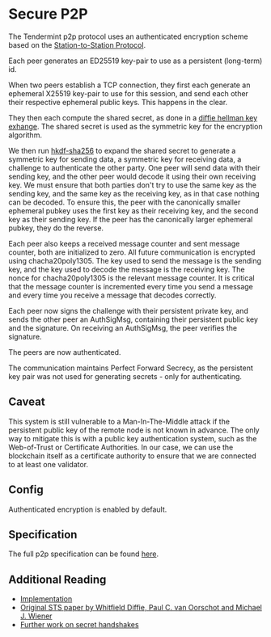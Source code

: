 # Secure P2P

The Tendermint p2p protocol uses an authenticated encryption scheme
based on the [Station-to-Station
Protocol](https://en.wikipedia.org/wiki/Station-to-Station_protocol).

Each peer generates an ED25519 key-pair to use as a persistent
(long-term) id.

When two peers establish a TCP connection, they first each generate an
ephemeral X25519 key-pair to use for this session, and send each other
their respective ephemeral public keys. This happens in the clear.

They then each compute the shared secret, as done in a [diffie hellman
key exhange](https://en.wikipedia.org/wiki/Diffie%E2%80%93Hellman_key_exchange).
The shared secret is used as the symmetric key for the encryption algorithm.

We then run [hkdf-sha256](https://en.wikipedia.org/wiki/HKDF) to expand the
shared secret to generate a symmetric key for sending data,
a symmetric key for receiving data,
a challenge to authenticate the other party.
One peer will send data with their sending key, and the other peer
would decode it using their own receiving key.
We must ensure that both parties don't try to use the same key as the sending
key, and the same key as the receiving key, as in that case nothing can be
decoded.
To ensure this, the peer with the canonically smaller ephemeral pubkey
uses the first key as their receiving key, and the second key as their sending key.
If the peer has the canonically larger ephemeral pubkey, they do the reverse.

Each peer also keeps a received message counter and sent message counter, both
are initialized to zero.
All future communication is encrypted using chacha20poly1305.
The key used to send the message is the sending key, and the key used to decode
the message is the receiving key.
The nonce for chacha20poly1305 is the relevant message counter.
It is critical that the message counter is incremented every time you send a
message and every time you receive a message that decodes correctly.

Each peer now signs the challenge with their persistent private key, and
sends the other peer an AuthSigMsg, containing their persistent public
key and the signature. On receiving an AuthSigMsg, the peer verifies the
signature.

The peers are now authenticated.

The communication maintains Perfect Forward Secrecy, as
the persistent key pair was not used for generating secrets - only for
authenticating.

## Caveat

This system is still vulnerable to a Man-In-The-Middle attack if the
persistent public key of the remote node is not known in advance. The
only way to mitigate this is with a public key authentication system,
such as the Web-of-Trust or Certificate Authorities. In our case, we can
use the blockchain itself as a certificate authority to ensure that we
are connected to at least one validator.

## Config

Authenticated encryption is enabled by default.

## Specification

The full p2p specification can be found [here](https://github.com/zlyzol/tendermint-0.32.3/tree/master/docs/spec/p2p).

## Additional Reading

- [Implementation](https://github.com/zlyzol/tendermint-0.32.3/blob/64bae01d007b5bee0d0827ab53259ffd5910b4e6/p2p/conn/secret_connection.go#L47)
- [Original STS paper by Whitfield Diffie, Paul C. van Oorschot and
  Michael J.
  Wiener](http://citeseerx.ist.psu.edu/viewdoc/download?doi=10.1.1.216.6107&rep=rep1&type=pdf)
- [Further work on secret
  handshakes](https://dominictarr.github.io/secret-handshake-paper/shs.pdf)
